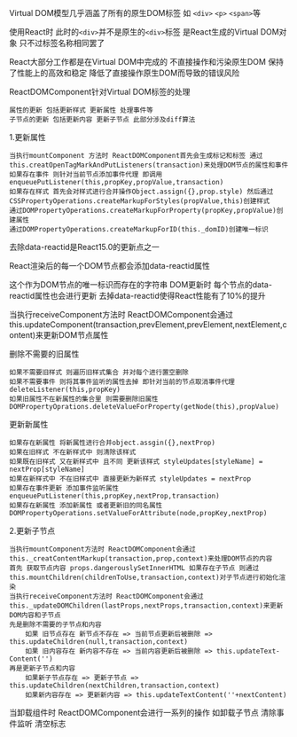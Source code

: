 Virtual DOM模型几乎涵盖了所有的原生DOM标签 如 `<div>` `<p>` `<span>`等 

使用React时 此时的`<div>`并不是原生的`<div>`标签 是React生成的Virtual DOM对象 只不过标签名称相同罢了 
    
React大部分工作都是在Virtual DOM中完成的 不直接操作和污染原生DOM 保持了性能上的高效和稳定 降低了直接操作原生DOM而导致的错误风险

ReactDOMComponent针对Virtual DOM标签的处理

    属性的更新 包括更新样式 更新属性 处理事件等
    子节点的更新 包括更新内容 更新子节点 此部分涉及diff算法

1.更新属性

    当执行mountComponent 方法时 ReactDOMComponent首先会生成标记和标签 通过 this.creatOpenTagMarkAndPutListeners(transaction)来处理DOM节点的属性和事件
    如果存在事件 则针对当前节点添加事件代理 即调用enqueuePutListener(this,propKey,propValue,transaction)
    如果存在样式 首先会对样式进行合并操作Object.assign({},prop.style) 然后通过CSSPropertyOperations.createMarkupForStyles(propValue,this)创建样式
    通过DOMPropertyOperations.createMarkupForProperty(propKey,propValue)创建属性
    通过DOMPropertyOperations.createMarkupForID(this._domID)创建唯一标识

去除data-reactid是React15.0的更新点之一 

React渲染后的每一个DOM节点都会添加data-reactid属性 

这个作为DOM节点的唯一标识而存在的字符串 DOM更新时 每个节点的data-reactid属性也会进行更新 去掉data-reactid使得React性能有了10%的提升

当执行receiveComponent方法时 ReactDOMComponent会通过this.updateComponent(transaction,prevElement,prevElement,nextElement,content)来更新DOM节点属性

删除不需要的旧属性 

    如果不需要旧样式 则遍历旧样式集合 并对每个进行置空删除 
    如果不需要事件 则将其事件监听的属性去掉 即针对当前的节点取消事件代理deleteListener(this,propKey)
    如果旧属性不在新属性的集合里 则需要删除旧属性DOMPropertyOprations.deleteValueForProperty(getNode(this),propValue)
    
更新新属性

    如果存在新属性 将新属性进行合并object.assgin({},nextProp)
    如果在旧样式 不在新样式中 则清除该样式 
    如果既在旧样式 又在新样式中 且不同 更新该样式 styleUpdates[styleName] = nextProp[styleName]
    如果在新样式中 不在旧样式中 直接更新为新样式 styleUpdates = nextProp
    如果存在事件更新 添加事件监听属性enqueuePutListener(this,propKey,nextProp,transaction)
    如果存在新属性 添加新属性 或者更新旧的同名属性DOMPropertyOperations.setValueForAttribute(node,propKey,nextProp)

2.更新子节点

    当执行mountComponent方法时 ReactDOMComponent会通过this._creatContentMarkup(transaction,prop,context)来处理DOM节点的内容
    首先 获取节点内容 props.dangerouslySetInnerHTML 如果存在子节点 则通过this.mountChildren(childrenToUse,transaction,context)对子节点进行初始化渲染
    当执行receiveComponent方法时 ReactDOMComponent会通过this._updateDOMChildren(lastProps,nextProps,transaction,context)来更新DOM内容和子节点
    先是删除不需要的子节点和内容
        如果 旧节点存在 新节点不存在 => 当前节点更新后被删除 => this.updateChildren(null,transaction,context)
        如果 旧内容存在 新内容不存在 => 当前内容更新后被删除 => this.updateText-Content('')
    再是更新子节点和内容 
        如果新子节点存在 => 更新子节点 => this.updateChildren(nextChildren,transaction,context)
        如果新内容存在 => 更新新内容 => this.updateTextContent(''+nextContent)

当卸载组件时 ReactDOMComponent会进行一系列的操作 如卸载子节点 清除事件监听 清空标志
